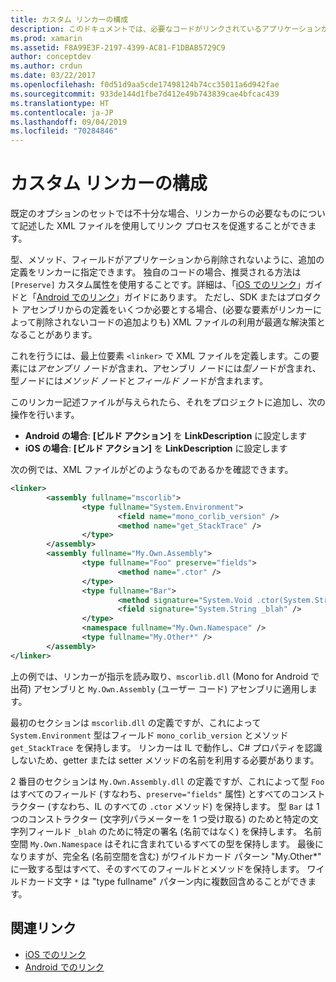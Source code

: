 ```yaml
---
title: カスタム リンカーの構成
description: このドキュメントでは、必要なコードがリンクされているアプリケーションから削除されないことを明示的に確認し、リンカーを構成するために使用できる XML ファイルについて説明します。
ms.prod: xamarin
ms.assetid: F8A99E3F-2197-4399-AC81-F1DBAB5729C9
author: conceptdev
ms.author: crdun
ms.date: 03/22/2017
ms.openlocfilehash: f0d51d9aa5cde17498124b74cc35011a6d942fae
ms.sourcegitcommit: 933de144d1fbe7d412e49b743839cae4bfcac439
ms.translationtype: HT
ms.contentlocale: ja-JP
ms.lasthandoff: 09/04/2019
ms.locfileid: "70284846"
---
```

# <a name="custom-linker-configuration"></a>カスタム リンカーの構成

既定のオプションのセットでは不十分な場合、リンカーからの必要なものについて記述した XML ファイルを使用してリンク プロセスを促進することができます。

型、メソッド、フィールドがアプリケーションから削除されないように、追加の定義をリンカーに指定できます。 独自のコードの場合、推奨される方法は `[Preserve]` カスタム属性を使用することです。詳細は、「[iOS でのリンク](~/ios/deploy-test/linker.md)」ガイドと「[Android でのリンク](~/android/deploy-test/linker.md)」ガイドにあります。
ただし、SDK またはプロダクト アセンブリからの定義をいくつか必要とする場合、(必要な要素がリンカーによって削除されないコードの追加よりも) XML ファイルの利用が最適な解決策となることがあります。

これを行うには、最上位要素 `<linker>` で XML ファイルを定義します。この要素には*アセンブリ* ノードが含まれ、アセンブリ ノードには*型*ノードが含まれ、型ノードには*メソッド* ノードと*フィールド* ノードが含まれます。

このリンカー記述ファイルが与えられたら、それをプロジェクトに追加し、次の操作を行います。

- **Android の場合**: **[ビルド アクション]** を **LinkDescription** に設定します
- **iOS の場合**: **[ビルド アクション]** を **LinkDescription** に設定します


次の例では、XML ファイルがどのようなものであるかを確認できます。

```xml
<linker>
        <assembly fullname="mscorlib">
                <type fullname="System.Environment">
                        <field name="mono_corlib_version" />
                        <method name="get_StackTrace" />
                </type>
        </assembly>
        <assembly fullname="My.Own.Assembly">
                <type fullname="Foo" preserve="fields">
                        <method name=".ctor" />
                </type>
                <type fullname="Bar">
                        <method signature="System.Void .ctor(System.String)" />
                        <field signature="System.String _blah" />
                </type>
                <namespace fullname="My.Own.Namespace" />
                <type fullname="My.Other*" />
        </assembly>
</linker>
```

上の例では、リンカーが指示を読み取り、`mscorlib.dll` (Mono for Android で出荷) アセンブリと `My.Own.Assembly` (ユーザー コード) アセンブリに適用します。

最初のセクションは `mscorlib.dll` の定義ですが、これによって `System.Environment` 型はフィールド `mono_corlib_version` とメソッド `get_StackTrace` を保持します。
リンカーは IL で動作し、C# プロパティを認識しないため、getter または setter メソッドの名前を利用する必要があります。

2 番目のセクションは `My.Own.Assembly.dll` の定義ですが、これによって型 `Foo` はすべてのフィールド (すなわち、`preserve="fields"` 属性) とすべてのコンストラクター (すなわち、IL のすべての `.ctor` メソッド) を保持します。 型 `Bar` は 1 つのコンストラクター (文字列パラメーターを 1 つ受け取る) のためと特定の文字列フィールド `_blah` のために特定の署名 (名前ではなく) を保持します。
名前空間 `My.Own.Namespace` はそれに含まれているすべての型を保持します。
最後になりますが、完全名 (名前空間を含む) がワイルドカード パターン "My.Other\*" に一致する型はすべて、そのすべてのフィールドとメソッドを保持します。 ワイルドカード文字 `*` は "type fullname" パターン内に複数回含めることができます。



## <a name="related-links"></a>関連リンク

- [iOS でのリンク](~/ios/deploy-test/linker.md)
- [Android でのリンク](~/android/deploy-test/linker.md)
